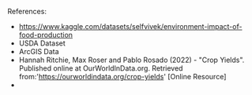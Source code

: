 References:

* https://www.kaggle.com/datasets/selfvivek/environment-impact-of-food-production
* USDA Dataset
* ArcGIS Data
* Hannah Ritchie, Max Roser and Pablo Rosado (2022) - "Crop Yields". Published online at OurWorldInData.org. Retrieved from:'https://ourworldindata.org/crop-yields' [Online Resource]
* 

